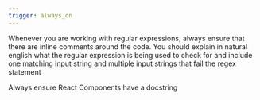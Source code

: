 ```yaml
---
trigger: always_on
---
```


Whenever you are working with regular expressions, always ensure that there are inline comments around the code. You should explain in natural english what the regular expression is being used to check for and include one matching input string and multiple input strings that fail the regex statement

Always ensure React Components have a docstring